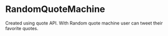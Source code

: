 # RandomQuoteMachine
Created using quote API. With Random quote machine user can tweet their favorite quotes.
